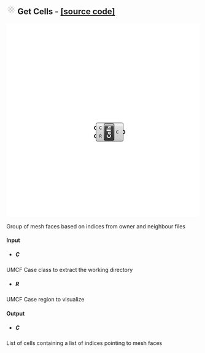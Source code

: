 ## ![](../../images/icons/Get_Cells.png) Get Cells - [[source code]](https://github.com/Eddy3D-Dev/Eddy3D/tree/dev/Get%20Cells.cs)

![](../../images/components/Get_Cells.png)

Group of mesh faces based on indices from owner and neighbour files

#### Input
* ##### C 
UMCF Case class to extract the working directory
* ##### R 
UMCF Case region to visualize

#### Output
* ##### C
List of cells containing a list of indices pointing to mesh faces